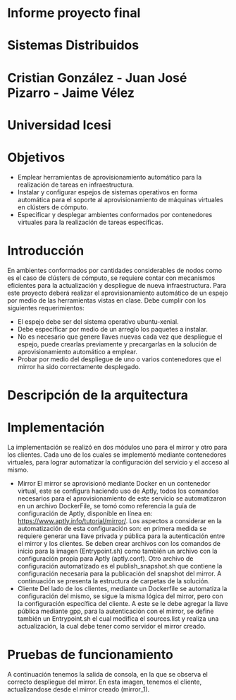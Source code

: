 # Informe proyecto final
# Sistemas Distribuidos
# Cristian González - Juan José Pizarro - Jaime Vélez
# Universidad Icesi


# Objetivos

- Emplear herramientas de aprovisionamiento automático para la realización de tareas en
    infraestructura.
- Instalar y configurar espejos de sistemas operativos en forma automática para el
    soporte al aprovisionamiento de máquinas virtuales en clústers de cómputo.
- Especificar y desplegar ambientes conformados por contenedores virtuales para la
    realización de tareas específicas.

# Introducción

En ambientes conformados por cantidades considerables de nodos como es el caso de clústers
de cómputo, se requiere contar con mecanismos eficientes para la actualización y despliegue
de nueva infraestructura.
Para este proyecto deberá realizar el aprovisionamiento automático de un espejo por medio de
las herramientas vistas en clase. Debe cumplir con los siguientes requerimientos:
- El espejo debe ser del sistema operativo ubuntu-xenial.
- Debe especificar por medio de un arreglo los paquetes a instalar.
- No es necesario que genere llaves nuevas cada vez que despliegue el espejo, puede crearlas
previamente y precargarlas en la solución de aprovisionamiento automático a emplear.
- Probar por medio del despliegue de uno o varios contenedores que el mirror ha sido
correctamente desplegado.


# Descripción de la arquitectura


# Implementación
La implementación se realizó en dos módulos uno para el mirror y otro para los clientes. Cada
uno de los cuales se implementó mediante contenedores virtuales, para lograr automatizar la
configuración del servicio y el acceso al mismo.

- Mirror
El mirror se aprovisionó mediante Docker en un contenedor virtual, este se configura haciendo
uso de Aptly, todos los comandos necesarios para el aprovisionamiento de este servicio se
automatizaron en un archivo DockerFile, se tomó como referencia la guía de configuración de
Aptly, disponible en línea en: https://www.aptly.info/tutorial/mirror/.
Los aspectos a considerar en la automatización de esta configuración son: en primera medida
se requiere generar una llave privada y pública para la autenticación entre el mirror y los
clientes. Se deben crear archivos con los comandos de inicio para la imagen (Entrypoint.sh)
como también un archivo con la configuración propia para Aptly (aptly.conf). Otro archivo de
configuración automatizado es el publish_snapshot.sh que contiene la configuración necesaria
para la publicación del snapshot del mirror. A continuación se presenta la estructura de
carpetas de la solución.
- Cliente
Del lado de los clientes, mediante un Dockerfile se automatiza la configuración del mismo, se
sigue la misma lógica del mirror, pero con la configuración específica del cliente. A este se le
debe agregar la llave pública mediante gpp, para la autenticación con el mirror, se define también un Entrypoint.sh el cual modifica el sources.list y realiza una actualización, la cual debe
tener como servidor el mirror creado.

# Pruebas de funcionamiento
A continuación tenemos la salida de consola, en la que se observa el correcto despliegue del
mirror.
En esta imagen, tenemos el cliente, actualizandose desde el mirror creado (mirror_1).
